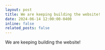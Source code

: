 ```yaml
---
layout: post
title: We are keeping building the website!
date: 2024-06-14 12:00:00-0400
inline: false
related_posts: false
---
```


We are keeping building the website!